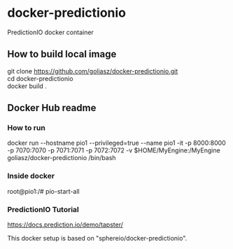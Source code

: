 # docker-predictionio
PredictionIO docker container
## How to build local image
git clone https://github.com/goliasz/docker-predictionio.git<br>
cd docker-predictionio<br>
docker build .<br>

## Docker Hub readme
### How to run
docker run --hostname pio1 --privileged=true --name pio1 -it -p 8000:8000 -p 7070:7070 -p 7071:7071 -p 7072:7072 -v $HOME/MyEngine:/MyEngine goliasz/docker-predictionio /bin/bash

### Inside docker
root@pio1:/# pio-start-all

### PredictionIO Tutorial
https://docs.prediction.io/demo/tapster/


This docker setup is based on "sphereio/docker-predictionio".

